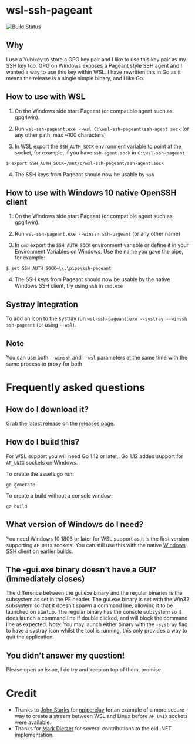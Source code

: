 # wsl-ssh-pageant

[![Build Status](https://benpye.visualstudio.com/benpye/_apis/build/status/benpye.wsl-ssh-pageant?branchName=golang)](https://benpye.visualstudio.com/benpye/_build/latest?definitionId=1&branchName=golang)

## Why
I use a Yubikey to store a GPG key pair and I like to use this key pair as my SSH key too. GPG on Windows exposes a Pageant style SSH agent and I wanted a way to use this key within WSL. I have rewritten this in Go as it means the release is a single simple binary, and I like Go.

## How to use with WSL

1. On the Windows side start Pageant (or compatible agent such as gpg4win).

2. Run `wsl-ssh-pageant.exe --wsl C:\wsl-ssh-pageant\ssh-agent.sock` (or any other path, max ~100 characters)

3. In WSL export the `SSH_AUTH_SOCK` environment variable to point at the socket, for example, if you have `ssh-agent.sock` in `C:\wsl-ssh-pageant`
```
$ export SSH_AUTH_SOCK=/mnt/c/wsl-ssh-pageant/ssh-agent.sock
```

4. The SSH keys from Pageant should now be usable by `ssh`

## How to use with Windows 10 native OpenSSH client

1. On the Windows side start Pageant (or compatible agent such as gpg4win).

2. Run `wsl-ssh-pageant.exe --winssh ssh-pageant` (or any other name)

3. In `cmd` export the `SSH_AUTH_SOCK` environment variable or define it in your Environment Variables on Windows. Use the name you gave the pipe, for example:

```
$ set SSH_AUTH_SOCK=\\.\pipe\ssh-pageant
```

4. The SSH keys from Pageant should now be usable by the native Windows SSH client, try using `ssh` in `cmd.exe`

## Systray Integration

To add an icon to the systray run `wsl-ssh-pageant.exe --systray --winssh ssh-pageant` (or using `--wsl`).

## Note

You can use both `--winssh` and `--wsl` parameters at the same time with the same process to proxy for both

# Frequently asked questions

## How do I download it?
Grab the latest release on the [releases page](https://github.com/benpye/wsl-ssh-pageant/releases).

## How do I build this?
For WSL support you will need Go 1.12 or later,. Go 1.12 added support for `AF_UNIX` sockets on Windows.

To create the assets.go run:
```
go generate
```

To create a build without a console window:
```
go build
```

## What version of Windows do I need?
You need Windows 10 1803 or later for WSL support as it is the first version supporting `AF_UNIX` sockets. You can still use this with the native [Windows SSH client](https://github.com/PowerShell/Win32-OpenSSH/releases) on earlier builds.

## The -gui.exe binary doesn't have a GUI? (immediately closes)
The difference between the gui.exe binary and the regular binaries is the subsystem as set in the PE header. The gui.exe binary is set with the Win32 subsystem so that it doesn't spawn a command line, allowing it to be launched on startup. The regular binary has the console subsystem so it does launch a command line if double clicked, and will block the command line as expected. Note: You may launch either binary with the `-systray` flag to have a systray icon whilst the tool is running, this only provides a way to quit the application.

## You didn't answer my question!
Please open an issue, I do try and keep on top of them, promise.

# Credit

* Thanks to [John Starks](https://github.com/jstarks/) for [npiperelay](https://github.com/jstarks/npiperelay/) for an example of a more secure way to create a stream between WSL and Linux before `AF_UNIX` sockets were available.
* Thanks for [Mark Dietzer](https://github.com/Doridian) for several contributions to the old .NET implementation.

